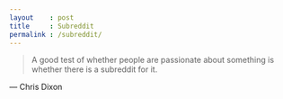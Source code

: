 ```yaml
---
layout    : post
title     : Subreddit
permalink : /subreddit/
---
```


> A good test of whether people are passionate about something is whether there is a subreddit for it.

&mdash; Chris Dixon